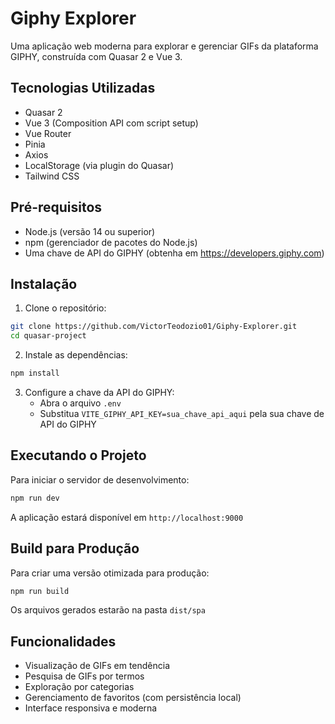 # Giphy Explorer

Uma aplicação web moderna para explorar e gerenciar GIFs da plataforma GIPHY, construída com Quasar 2 e Vue 3.

## Tecnologias Utilizadas

- Quasar 2
- Vue 3 (Composition API com script setup)
- Vue Router
- Pinia
- Axios
- LocalStorage (via plugin do Quasar)
- Tailwind CSS

## Pré-requisitos

- Node.js (versão 14 ou superior)
- npm (gerenciador de pacotes do Node.js)
- Uma chave de API do GIPHY (obtenha em https://developers.giphy.com)

## Instalação

1. Clone o repositório:

```bash
git clone https://github.com/VictorTeodozio01/Giphy-Explorer.git
cd quasar-project
```

2. Instale as dependências:

```bash
npm install
```

3. Configure a chave da API do GIPHY:
   - Abra o arquivo `.env`
   - Substitua `VITE_GIPHY_API_KEY=sua_chave_api_aqui` pela sua chave de API do GIPHY

## Executando o Projeto

Para iniciar o servidor de desenvolvimento:

```bash
npm run dev
```

A aplicação estará disponível em `http://localhost:9000`

## Build para Produção

Para criar uma versão otimizada para produção:

```bash
npm run build
```

Os arquivos gerados estarão na pasta `dist/spa`

## Funcionalidades

- Visualização de GIFs em tendência
- Pesquisa de GIFs por termos
- Exploração por categorias
- Gerenciamento de favoritos (com persistência local)
- Interface responsiva e moderna
